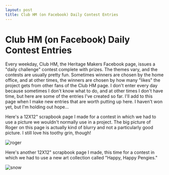 ```yaml
---
layout: post
title: Club HM (on Facebook) Daily Contest Entries
---
```


# Club HM (on Facebook) Daily Contest Entries

Every weekday, Club HM, the Heritage Makers Facebook page, issues a "daily challenge" contest complete with prizes. The themes vary, and the contests are usually pretty fun. 
Sometimes winners are chosen by the home office, and at other times, the winners are chosen by how many "likes" the project gets from other fans of the Club HM page. I don't 
enter every day because sometimes I don't know what to do, and at other times I don't have time, but here are some of the entries I've created so far. I'll add to this page 
when I make new entries that are worth putting up here. I haven't won yet, but I'm holding out hope...

Here's a 12X12" scrapbook page I made for a contest in which we had to use a picture we wouldn't normally use in a project. The big picture of Roger on this page is actually 
kind of blurry and not a particularly good picture. I still love his toothy grin, though!

![roger](http://i1230.photobucket.com/albums/ee481/ptkatz/Blog%20Pictures/Roger.jpg)

Here's another 12X12" scrapbook page I made, this time for a contest in which we had to use a new art collection called "Happy, Happy Pengies." 

![snow](http://i1230.photobucket.com/albums/ee481/ptkatz/Blog%20Pictures/penguinpage-1.jpg)


